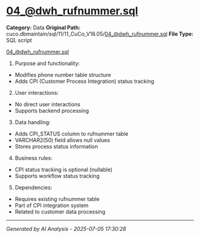 # 04_@dwh_rufnummer.sql

**Category:** Data
**Original Path:** cuco.dbmaintain/sql/11/11_CuCo_V16.05/04_@dwh_rufnummer.sql
**File Type:** SQL script

04_@dwh_rufnummer.sql
1. Purpose and functionality:
- Modifies phone number table structure
- Adds CPI (Customer Process Integration) status tracking

2. User interactions:
- No direct user interactions
- Supports backend processing

3. Data handling:
- Adds CPI_STATUS column to rufnummer table
- VARCHAR2(50) field allows null values
- Stores process status information

4. Business rules:
- CPI status tracking is optional (nullable)
- Supports workflow status tracking

5. Dependencies:
- Requires existing rufnummer table
- Part of CPI integration system
- Related to customer data processing

---
*Generated by AI Analysis - 2025-07-05 17:30:28*

